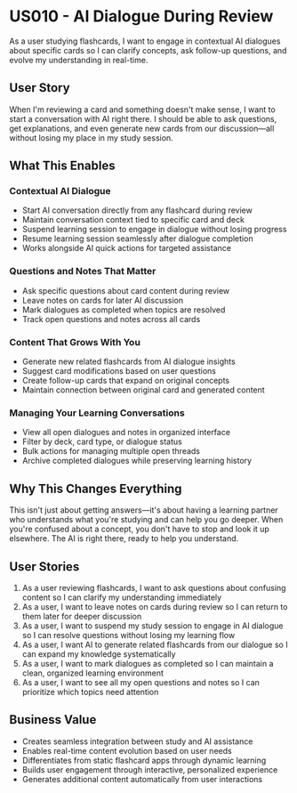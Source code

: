 # US010 - AI Dialogue During Review

As a user studying flashcards, I want to engage in contextual AI dialogues about specific cards so I can clarify concepts, ask follow-up questions, and evolve my understanding in real-time.

## User Story

When I'm reviewing a card and something doesn't make sense, I want to start a conversation with AI right there. I should be able to ask questions, get explanations, and even generate new cards from our discussion—all without losing my place in my study session.

## What This Enables

### Contextual AI Dialogue
- Start AI conversation directly from any flashcard during review
- Maintain conversation context tied to specific card and deck
- Suspend learning session to engage in dialogue without losing progress
- Resume learning session seamlessly after dialogue completion
- Works alongside AI quick actions for targeted assistance

### Questions and Notes That Matter
- Ask specific questions about card content during review
- Leave notes on cards for later AI discussion
- Mark dialogues as completed when topics are resolved
- Track open questions and notes across all cards

### Content That Grows With You
- Generate new related flashcards from AI dialogue insights
- Suggest card modifications based on user questions
- Create follow-up cards that expand on original concepts
- Maintain connection between original card and generated content

### Managing Your Learning Conversations
- View all open dialogues and notes in organized interface
- Filter by deck, card type, or dialogue status
- Bulk actions for managing multiple open threads
- Archive completed dialogues while preserving learning history

## Why This Changes Everything

This isn't just about getting answers—it's about having a learning partner who understands what you're studying and can help you go deeper. When you're confused about a concept, you don't have to stop and look it up elsewhere. The AI is right there, ready to help you understand.

## User Stories

1. As a user reviewing flashcards, I want to ask questions about confusing content so I can clarify my understanding immediately
2. As a user, I want to leave notes on cards during review so I can return to them later for deeper discussion
3. As a user, I want to suspend my study session to engage in AI dialogue so I can resolve questions without losing my learning flow
4. As a user, I want AI to generate related flashcards from our dialogue so I can expand my knowledge systematically
5. As a user, I want to mark dialogues as completed so I can maintain a clean, organized learning environment
6. As a user, I want to see all my open questions and notes so I can prioritize which topics need attention

## Business Value

- Creates seamless integration between study and AI assistance
- Enables real-time content evolution based on user needs
- Differentiates from static flashcard apps through dynamic learning
- Builds user engagement through interactive, personalized experience
- Generates additional content automatically from user interactions
